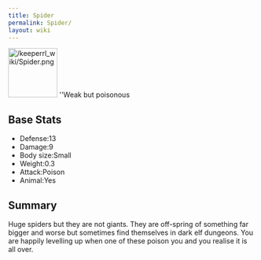 ```yaml
---
title: Spider
permalink: Spider/
layout: wiki
---
```


<img src="/keeperrl_wiki/Spider.png" title="fig:/keeperrl_wiki/Spider.png" alt="/keeperrl_wiki/Spider.png" width="100" />
''Weak but poisonous

Base Stats
----------

-   Defense:13
-   Damage:9
-   Body size:Small
-   Weight:0.3
-   Attack:Poison
-   Animal:Yes

Summary
-------

Huge spiders but they are not giants. They are off-spring of something
far bigger and worse but sometimes find themselves in dark elf dungeons.
You are happily levelling up when one of these poison you and you
realise it is all over.
